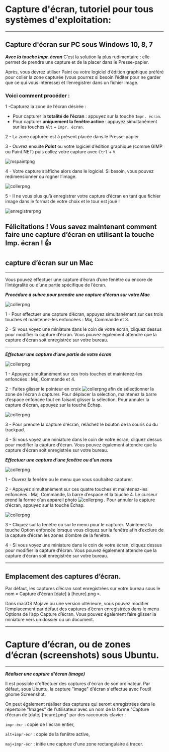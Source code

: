 # Capture d'écran, tutoriel pour tous systèmes d'exploitation:
---

## Capture d'écran sur PC sous Windows 10, 8, 7

***Avec la touche Impr. écran***
C’est la solution la plus rudimentaire : elle permet de prendre une capture et de la placer dans le Presse-papier.

Après, vous devrez utiliser Paint ou votre logiciel d’édition graphique préféré pour coller la zone capturée (vous pourrez si besoin l’éditer pour ne garder que ce qui vous intéresse) et l’enregistrer dans un fichier image.

### Voici comment procéder :

1 -Capturez la zone de l’écran désirée :

   - Pour capturer la **totalité de l’écran** : appuyez sur la touche ``Impr. écran``.
   - Pour capturer **uniquement la fenêtre active** : appuyez simultanément sur les touches ``Alt`` + ``Impr. écran``.

2 - La zone capturée est à présent placée dans le Presse-papier.

3 - Ouvrez ensuite ***Paint*** ou votre logiciel d’édition graphique (comme GIMP ou Paint.NET) puis collez votre capture avec ``Ctrl`` + ``V``.

![mspaintpng](mspaint-coller-capture-ecran.png)

4 - Votre capture s’affiche alors dans le logiciel. Si besoin, vous pouvez redimensionner ou rogner l’image.

![collerpng](mspaint-capture-ecran-collee.png)

5 - Il ne vous plus qu’à enregistrer votre capture d’écran en tant que fichier image dans le format de votre choix et le tour est joué !

![enregistrerpng](enregistrer-capture-ecran-mspaint.png)

 **Félicitations ! Vous savez maintenant comment faire une capture d’écran en utilisant la touche Imp. écran ! 👍**
---

## capture d’écran sur un Mac
---
Vous pouvez effectuer une capture d’écran d’une fenêtre ou encore de l’intégralité ou d’une partie spécifique de l’écran.

***Procédure à suivre pour prendre une capture d’écran sur votre Mac***

![collerpng](mac-key-combo-diagram-shift-command-3.png)

1 - Pour effectuer une capture d’écran, appuyez simultanément sur ces trois touches et maintenez-les enfoncées : Maj, Commande et 3.

2 - Si vous voyez une miniature dans le coin de votre écran, cliquez dessus pour modifier la capture d’écran. Vous pouvez également attendre que la capture d’écran soit enregistrée sur votre bureau.

---

***Effectuer une capture d’une partie de votre écran***

![collerpng](mac-key-combo-diagram-shift-command-4.png)

1 - Appuyez simultanément sur ces trois touches et maintenez-les enfoncées : Maj, Commande et 4.

2 - Faites glisser le pointeur en croix ![collerpng](macos-mojave-screenshot-crosshair-inline-icon.png) afin de sélectionner la zone de l’écran à capturer. Pour déplacer la sélection, maintenez la barre d’espace enfoncée tout en faisant glisser la sélection. Pour annuler la capture d’écran, appuyez sur la touche Échap.

![collerpng](macos-catalina-safari-screenshot-portion.jpg)

3 - Pour prendre la capture d'écran, relâchez le bouton de la souris ou du trackpad.

4 - Si vous voyez une miniature dans le coin de votre écran, cliquez dessus pour modifier la capture d’écran. Vous pouvez également attendre que la capture d’écran soit enregistrée sur votre bureau.

***Effectuer une capture d’une fenêtre ou d’un menu***

![collerpng](mac-key-combo-diagram-shift-command-4-space.png)

1 - Ouvrez la fenêtre ou le menu que vous souhaitez capturer.

2 - Appuyez simultanément sur ces quatre touches et maintenez-les enfoncées : Maj, Commande, la barre d’espace et la touche 4. Le curseur prend la forme d’un appareil photo ![collerpng](macos-mojave-screenshot-window-inline-icon.png) . Pour annuler la capture d’écran, appuyez sur la touche Échap.

![collerpng](macos-catalina-safari-screenshot-window.jpg)

3 - Cliquez sur la fenêtre ou sur le menu pour le capturer. Maintenez la touche Option enfoncée lorsque vous cliquez sur la fenêtre afin d’exclure de la capture d’écran les zones d’ombre de la fenêtre.

4 - Si vous voyez une miniature dans le coin de votre écran, cliquez dessus pour modifier la capture d’écran. Vous pouvez également attendre que la capture d’écran soit enregistrée sur votre bureau.

---

## Emplacement des captures d’écran.

Par défaut, les captures d’écran sont enregistrées sur votre bureau sous le nom « Capture d'écran [date] à [heure].png ».

Dans macOS Mojave ou une version ultérieure, vous pouvez modifier l’emplacement par défaut des captures d’écran enregistrées dans le menu Options de l’app Capture d’écran. Vous pouvez également faire glisser la miniature vers un dossier ou un document.

---

# Capture d’écran, ou de zones d’écran (screenshots) sous Ubuntu.
---
***Réaliser une capture d'écran (image)***

Il est possible d'effectuer des captures d'écran de son ordinateur. Par défaut, sous Ubuntu, la capture "image" d'écran s'effectue avec l'outil gnome Screenshot.

On peut également réaliser des captures qui seront enregistrées dans le répertoire "Images" de l'utilisateur avec un nom de la forme "Capture d’écran de [date] [heure].png" par des raccourcis clavier :

``impr-écr`` : copie de l'écran entier,

``alt+impr-écr`` : copie de la fenêtre active,

``maj+impr-écr`` : initie une capture d'une zone rectangulaire à tracer.
